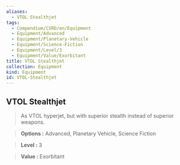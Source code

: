 ```yaml
---
aliases:
  - VTOL Stealthjet
tags:
  - Compendium/CSRD/en/Equipment
  - Equipment/Advanced
  - Equipment/Planetary-Vehicle
  - Equipment/Science-Fiction
  - Equipment/Level/3
  - Equipment/Value/Exorbitant
title: VTOL Stealthjet
collection: Equipment
kind: Equipment
id: VTOL-Stealthjet
---
```

## VTOL Stealthjet    
    
>As VTOL hyperjet, but with superior stealth instead of superior weapons.    
> **Options :** Advanced, Planetary Vehicle, Science Fiction    
> **Level :** 3    
> **Value :** Exorbitant
